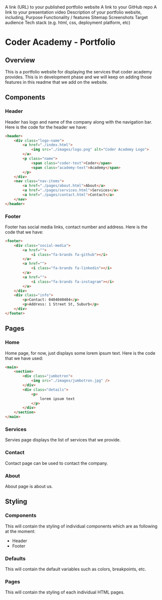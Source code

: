 A link (URL) to your published portfolio website
A link to your GitHub repo
A link to your presentation video
Description of your portfolio website, including,
Purpose
Functionality / features
Sitemap
Screenshots
Target audience
Tech stack (e.g. html, css, deployment platform, etc)


# Coder Academy - Portfolio

## Overview
This is a portfolio website for displaying the services that coder academy provides. This is in development phase and we will keep on adding those features in this readme that we add on the website.

## Components

### Header
Header has logo and name of the company along with the navigation bar. Here is the code for the header we have:
```html
<header>
    <div class="logo-name">
        <a href="./index.html">
            <img src="./images/logo.png" alt="Coder Academy Logo">
        </a>
        <p class="name">
            <span class="coder-text">Coder</span>
            <span class="academy-text">Academy</span>
        </p>
    </div>
    <nav class="nav-items">
        <a href="./pages/about.html">About</a>
        <a href="./pages/services.html">Services</a>
        <a href="./pages/contact.html">Contact</a>
    </nav>
</header>
```

### Footer
Footer has social media links, contact number and address. Here is the code that we have:
```html
<footer>
    <div class="social-media">
        <a href="">
            <i class="fa-brands fa-github"></i>
        </a>
        <a href="">
            <i class="fa-brands fa-linkedin"></i>
        </a>
        <a href="">
            <i class="fa-brands fa-instagram"></i>
        </a>
    </div>
    <div class="info">
        <p>Contact: 0404040404</p>
        <p>Address: 1 Street St, Suburb</p>
    </div>
</footer>
```

## Pages

### Home
Home page, for now, just displays some lorem ipsum text. Here is the code that we have used:
```html
<main>
    <section>
        <div class="jumbotron">
            <img src="./images/jumbotron.jpg" />
        </div>
        <div class="details">
            <p>
                lorem ipsum text
            </p>
        </div>
    </section>
</main>
```

### Services
Servies page displays the list of services that we provide.

### Contact
Contact page can be used to contact the company.

### About
About page is about us.

## Styling

### Components
This will contain the styling of individual components which are as following at the moment:
- Header
- Footer

### Defaults
This will contain the default variables such as colors, breakpoints, etc.

### Pages
This will contain the styling of each individual HTML pages.